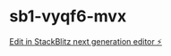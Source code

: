 # sb1-vyqf6-mvx

[Edit in StackBlitz next generation editor ⚡️](https://stackblitz.com/~/github.com/Felipe77769/sb1-vyqf6-mvx)